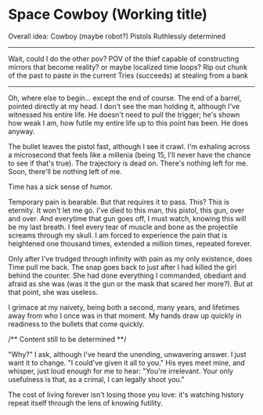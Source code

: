# Space Cowboy (Working title)

Overall idea: 
Cowboy (maybe robot?) 
Pistols
Ruthlessly determined


---
Wait, could I do the other pov? 
POV of the thief
capable of constructing mirrors that become reality?
or maybe localized time loops? Rip out chunk of the past to paste in the current
Tries (succeeds) at stealing from a bank


---
Oh, where else to begin... except the end of course. The end of a barrel, pointed directly at my head. I don't see the man holding it, although I've witnessed his entire life.
He doesn't need to pull the trigger; he's shown how weak I am, how futile my entire life up to this point has been.
He does anyway.

The bullet leaves the pistol fast, although I see it crawl. I'm exhaling across a microsecond that feels like a millenia (being 15, I'll never have the chance to see if that's true).
The trajectory is dead on. There's nothing left for me. Soon, there'll be nothing left of me.

Time has a sick sense of humor. 

Temporary pain is bearable. But that requires it to pass. This? This is eternity. It won't let me go. I've died to this man, this pistol, this gun, over and over. And everytime that gun goes off, I must watch, knowing this will be my last breath.
I feel every tear of muscle and bone as the projectile screams through my skull. 
I am forced to experience the pain that is heightened one thousand times, extended a million times, repeated forever.

Only after I've trudged through infinity with pain as my only existence, does Time pull me back.
The snap goes back to just after I had killed the girl behind the counter.
She had done everything I commanded, obediant and afraid as she was (was it the gun or the mask that scared her more?).
But at that point, she was useless.

I grimace at my naivety, being both a second, many years, and lifetimes away from who I once was in that moment. My hands draw up quickly in readiness to the bullets that come quickly.


/**
Content still to be determined
**/



"Why?" I ask, although I've heard the unending, unwavering answer. I just want it to change. "I could've given it all to you."
His eyes meet mine, and whisper, just loud enough for me to hear: "You're irrelevant. Your only usefulness is that, as a crimal, I can legally shoot you."

The cost of living forever isn't losing those you love: it's watching history repeat itself through the lens of knowing futility.
